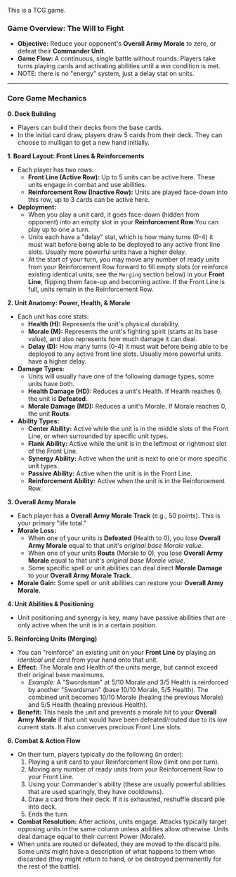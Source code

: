This is a TCG game.

### **Game Overview: The Will to Fight**

- **Objective:** Reduce your opponent's **Overall Army Morale** to zero, or defeat their **Commander Unit**.
- **Game Flow:** A continuous, single battle without rounds. Players take turns playing cards and activating abilities until a win condition is met.
- NOTE: there is no "energy" system, just a delay stat on units.

---

### **Core Game Mechanics**

**0. Deck Building**

- Players can build their decks from the base cards.
- In the initial card draw, players draw 5 cards from their deck. They can choose to mulligan to get a new hand initially.

**1. Board Layout: Front Lines & Reinforcements**

- Each player has two rows:
  - **Front Line (Active Row):** Up to 5 units can be active here. These units engage in combat and use abilities.
  - **Reinforcement Row (Inactive Row):** Units are played face-down into this row, up to 3 cards can be active here.
- **Deployment:**
  - When you play a unit card, it goes face-down (hidden from opponent) into an empty slot in your **Reinforcement Row**.You can play up to one a turn.
  - Units each have a "delay" stat, which is how many turns (0-4) it must wait before being able to be deployed to any active front line slots. Usually more powerful units have a higher delay.
  - At the start of your turn, you may move any number of ready units from your Reinforcement Row forward to fill empty slots (or reinforce existing identical units, see the `Merging` section below) in your **Front Line**, flipping them face-up and becoming active. If the Front Line is full, units remain in the Reinforcement Row.

**2. Unit Anatomy: Power, Health, & Morale**

- Each unit has core stats:
  - **Health (H):** Represents the unit's physical durability.
  - **Morale (M):** Represents the unit's fighting spirit (starts at its base value), and also represents how much damage it can deal.
  - **Delay (D):** How many turns (0-4) it must wait before being able to be deployed to any active front line slots. Usually more powerful units have a higher delay.
- **Damage Types:**
  - Units will usually have one of the following damage types, some units have both.
  - **Health Damage (HD):** Reduces a unit's Health. If Health reaches 0, the unit is **Defeated**.
  - **Morale Damage (MD):** Reduces a unit's Morale. If Morale reaches 0, the unit **Routs**.
- **Ability Types:**
  - **Center Ability:** Active while the unit is in the middle slots of the Front Line, or when surrounded by specific unit types.
  - **Flank Ability:** Active while the unit is in the leftmost or rightmost slot of the Front Line.
  - **Synergy Ability:** Active when the unit is next to one or more specific unit types.
  - **Passive Ability:** Active when the unit is in the Front Line.
  - **Reinforcement Ability:** Active when the unit is in the Reinforcement Row.

**3. Overall Army Morale**

- Each player has a **Overall Army Morale Track** (e.g., 50 points). This is your primary "life total."
- **Morale Loss:**
  - When one of your units is **Defeated** (Health to 0), you lose **Overall Army Morale** equal to that unit's _original base Morale value_.
  - When one of your units **Routs** (Morale to 0), you lose **Overall Army Morale** equal to that unit's _original base Morale value_.
  - Some specific spell or unit abilities can deal direct **Morale Damage** to your **Overall Army Morale Track**.
- **Morale Gain:** Some spell or unit abilities can restore your **Overall Army Morale**.

**4. Unit Abilities & Positioning**

- Unit positioning and synergy is key, many have passive abilities that are only active when the unit is in a certain position.

**5. Reinforcing Units (Merging)**

- You can "reinforce" an existing unit on your **Front Line** by playing an _identical unit card_ from your hand onto that unit.
- **Effect:** The Morale and Health of the units merge, but cannot exceed their original base maximums.
  - _Example:_ A "Swordsman" at 5/10 Morale and 3/5 Health is reinforced by another "Swordsman" (base 10/10 Morale, 5/5 Health). The combined unit becomes 10/10 Morale (healing the previous Morale) and 5/5 Health (healing previous Health).
- **Benefit:** This heals the unit and prevents a morale hit to your **Overall Army Morale** if that unit would have been defeated/routed due to its low current stats. It also conserves precious Front Line slots.

**6. Combat & Action Flow**

- On their turn, players typically do the following (in order):
  1. Playing a unit card to your Reinforcement Row (limit one per turn).
  2. Moving any number of ready units from your Reinforcement Row to your Front Line.
  3. Using your Commander's ability (these are usually powerful abilities that are used sparingly, they have cooldowns).
  4. Draw a card from their deck. If it is exhausted, reshuffle discard pile into deck.
  5. Ends the turn.
- **Combat Resolution:** After actions, units engage. Attacks typically target opposing units in the same column unless abilities allow otherwise. Units deal damage equal to their current Power (Morale).
- When units are routed or defeated, they are moved to the discard pile. Some units might have a description of what happens to them when discarded (they might return to hand, or be destroyed permanently for the rest of the battle).
